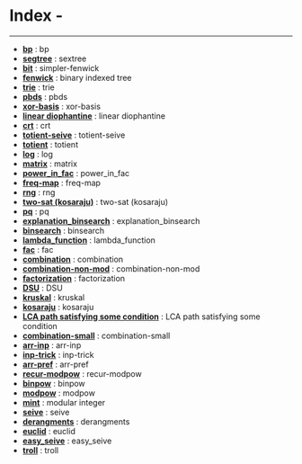 # Index - 

--- 

- **[bp](https://github.com/theSoberSobber/CP-Snippets/blob/main/snippets.json#L2)** : bp 
- **[segtree](https://github.com/theSoberSobber/CP-Snippets/blob/main/snippets.json#L52)** : sextree 
- **[bit](https://github.com/theSoberSobber/CP-Snippets/blob/main/snippets.json#L166)** : simpler-fenwick 
- **[fenwick](https://github.com/theSoberSobber/CP-Snippets/blob/main/snippets.json#L195)** : binary indexed tree 
- **[trie](https://github.com/theSoberSobber/CP-Snippets/blob/main/snippets.json#L235)** : trie 
- **[pbds](https://github.com/theSoberSobber/CP-Snippets/blob/main/snippets.json#L271)** : pbds 
- **[xor-basis](https://github.com/theSoberSobber/CP-Snippets/blob/main/snippets.json#L286)** : xor-basis 
- **[linear diophantine](https://github.com/theSoberSobber/CP-Snippets/blob/main/snippets.json#L334)** : linear diophantine 
- **[crt](https://github.com/theSoberSobber/CP-Snippets/blob/main/snippets.json#L410)** : crt 
- **[totient-seive](https://github.com/theSoberSobber/CP-Snippets/blob/main/snippets.json#L434)** : totient-seive 
- **[totient](https://github.com/theSoberSobber/CP-Snippets/blob/main/snippets.json#L448)** : totient 
- **[log](https://github.com/theSoberSobber/CP-Snippets/blob/main/snippets.json#L468)** : log 
- **[matrix](https://github.com/theSoberSobber/CP-Snippets/blob/main/snippets.json#L499)** : matrix 
- **[power_in_fac](https://github.com/theSoberSobber/CP-Snippets/blob/main/snippets.json#L550)** : power_in_fac 
- **[freq-map](https://github.com/theSoberSobber/CP-Snippets/blob/main/snippets.json#L565)** : freq-map 
- **[rng](https://github.com/theSoberSobber/CP-Snippets/blob/main/snippets.json#L576)** : rng 
- **[two-sat (kosaraju)](https://github.com/theSoberSobber/CP-Snippets/blob/main/snippets.json#L585)** : two-sat (kosaraju) 
- **[pq](https://github.com/theSoberSobber/CP-Snippets/blob/main/snippets.json#L722)** : pq 
- **[explanation_binsearch](https://github.com/theSoberSobber/CP-Snippets/blob/main/snippets.json#L730)** : explanation_binsearch 
- **[binsearch](https://github.com/theSoberSobber/CP-Snippets/blob/main/snippets.json#L765)** : binsearch 
- **[lambda_function](https://github.com/theSoberSobber/CP-Snippets/blob/main/snippets.json#L782)** : lambda_function 
- **[fac](https://github.com/theSoberSobber/CP-Snippets/blob/main/snippets.json#L791)** : fac 
- **[combination](https://github.com/theSoberSobber/CP-Snippets/blob/main/snippets.json#L805)** : combination 
- **[combination-non-mod](https://github.com/theSoberSobber/CP-Snippets/blob/main/snippets.json#L818)** : combination-non-mod 
- **[factorization](https://github.com/theSoberSobber/CP-Snippets/blob/main/snippets.json#L835)** : factorization 
- **[DSU](https://github.com/theSoberSobber/CP-Snippets/blob/main/snippets.json#L865)** : DSU 
- **[kruskal](https://github.com/theSoberSobber/CP-Snippets/blob/main/snippets.json#L900)** : kruskal 
- **[kosaraju](https://github.com/theSoberSobber/CP-Snippets/blob/main/snippets.json#L921)** : kosaraju 
- **[LCA path satisfying some condition](https://github.com/theSoberSobber/CP-Snippets/blob/main/snippets.json#L1001)** : LCA path satisfying some condition 
- **[combination-small](https://github.com/theSoberSobber/CP-Snippets/blob/main/snippets.json#L1062)** : combination-small 
- **[arr-inp](https://github.com/theSoberSobber/CP-Snippets/blob/main/snippets.json#L1078)** : arr-inp 
- **[inp-trick](https://github.com/theSoberSobber/CP-Snippets/blob/main/snippets.json#L1086)** : inp-trick 
- **[arr-pref](https://github.com/theSoberSobber/CP-Snippets/blob/main/snippets.json#L1093)** : arr-pref 
- **[recur-modpow](https://github.com/theSoberSobber/CP-Snippets/blob/main/snippets.json#L1101)** : recur-modpow 
- **[binpow](https://github.com/theSoberSobber/CP-Snippets/blob/main/snippets.json#L1117)** : binpow 
- **[modpow](https://github.com/theSoberSobber/CP-Snippets/blob/main/snippets.json#L1132)** : modpow 
- **[mint](https://github.com/theSoberSobber/CP-Snippets/blob/main/snippets.json#L1148)** : modular integer 
- **[seive](https://github.com/theSoberSobber/CP-Snippets/blob/main/snippets.json#L1207)** : seive 
- **[derangments](https://github.com/theSoberSobber/CP-Snippets/blob/main/snippets.json#L1225)** : derangments 
- **[euclid](https://github.com/theSoberSobber/CP-Snippets/blob/main/snippets.json#L1238)** : euclid 
- **[easy_seive](https://github.com/theSoberSobber/CP-Snippets/blob/main/snippets.json#L1263)** : easy_seive 
- **[troll](https://github.com/theSoberSobber/CP-Snippets/blob/main/snippets.json#L1282)** : troll 